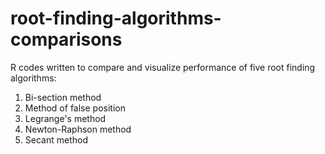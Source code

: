 # root-finding-algorithms-comparisons
R codes written to compare and visualize performance of five root finding algorithms:
1. Bi-section method
2. Method of false position
3. Legrange's method
4. Newton-Raphson method
5. Secant method
